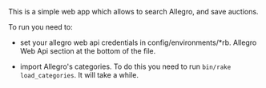 This is a simple web app which allows to search Allegro, and save auctions.

To run you need to:

* set your allegro web api credentials in config/environments/*rb. Allegro Web Api section at the bottom of the file.

* import Allegro's categories. To do this you need to run `bin/rake load_categories`. It will take a while.
